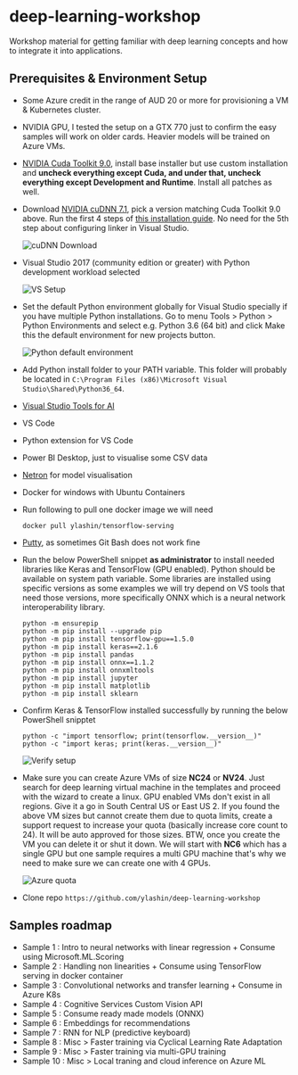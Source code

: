 # deep-learning-workshop
Workshop material for getting familiar with deep learning concepts and how to integrate it into applications.


## Prerequisites & Environment Setup

* Some Azure credit in the range of AUD 20 or more for provisioning a VM & Kubernetes cluster.
* NVIDIA GPU, I tested the setup on a GTX 770 just to confirm the easy samples will work on older cards. Heavier models will be trained on Azure VMs.
* [NVIDIA Cuda Toolkit 9.0](https://developer.nvidia.com/cuda-90-download-archive), install base installer but use custom installation and **uncheck everything except Cuda, and under that, uncheck everything except Development and Runtime**. Install all patches as well.
* Download [NVIDIA cuDNN 7.1](https://developer.nvidia.com/cudnn), pick a version matching Cuda Toolkit 9.0 above. Run the first 4 steps of [this installation guide](https://docs.nvidia.com/deeplearning/sdk/cudnn-install/index.html#installwindows). No need for the 5th step about configuring linker in Visual Studio.

    ![cuDNN Download](https://i.imgur.com/yqob1lK.png)

* Visual Studio 2017 (community edition or greater) with Python development workload selected

    ![VS Setup](https://i.imgur.com/J5TOfQl.png)

* Set the default Python environment globally for Visual Studio specially if you have multiple Python installations. Go to menu Tools > Python > Python Environments and select e.g. Python 3.6 (64 bit) and click Make this the default environment for new projects button.

    ![Python default environment](https://i.imgur.com/jXeCgwW.png)

* Add Python install folder to your PATH variable. This folder will probably be located in `C:\Program Files (x86)\Microsoft Visual Studio\Shared\Python36_64`.
* [Visual Studio Tools for AI](https://visualstudio.microsoft.com/downloads/ai-tools-vs/)
* VS Code
* Python extension for VS Code
* Power BI Desktop, just to visualise some CSV data
* [Netron](https://github.com/lutzroeder/Netron) for model visualisation
* Docker for windows with Ubuntu Containers
* Run following to pull one docker image we will need

    ```
    docker pull ylashin/tensorflow-serving
    ```
    
* [Putty](https://www.putty.org/), as sometimes Git Bash does not work fine
* Run the below PowerShell snippet **as administrator** to install needed libraries like Keras and TensorFlow (GPU enabled). Python should be available on system path variable. Some libraries are installed using specific versions as some examples we will try depend on VS tools that need those versions, more specifically ONNX which is a neural network interoperability library.

    ```
    python -m ensurepip
    python -m pip install --upgrade pip    
    python -m pip install tensorflow-gpu==1.5.0
    python -m pip install keras==2.1.6
    python -m pip install pandas
    python -m pip install onnx==1.1.2
    python -m pip install onnxmltools
    python -m pip install jupyter
    python -m pip install matplotlib
    python -m pip install sklearn
    ```

* Confirm Keras & TensorFlow installed successfully by running the below PowerShell snipptet

    ```
    python -c "import tensorflow; print(tensorflow.__version__)"
    python -c "import keras; print(keras.__version__)"
    ```

    ![Verify setup](https://i.imgur.com/pkHxC4X.png)

* Make sure you can create Azure VMs of size **NC24** or **NV24**. Just search for deep learning virtual machine in the templates and proceed with the wizard to create a linux. GPU enabled VMs don't exist in all regions. Give it a go in South Central US or East US 2. If you found the above VM sizes but cannot create them due to quota limits, create a support request to increase your quota (basically increase core count to 24). It will be auto approved for those sizes. BTW, once you create the VM you can delete it or shut it down. We will start with **NC6** which has a single GPU but one sample requires a multi GPU machine that's why we need to make sure we can create one with 4 GPUs.

    ![Azure quota](https://i.imgur.com/SVUh0Ko.png)

* Clone repo `https://github.com/ylashin/deep-learning-workshop`


## Samples roadmap

* Sample 1 : Intro to neural networks with linear regression + Consume using Microsoft.ML.Scoring
* Sample 2 : Handling non linearities + Consume using TensorFlow serving in docker container
* Sample 3 : Convolutional networks and transfer learning + Consume in Azure K8s
* Sample 4 : Cognitive Services Custom Vision API
* Sample 5 : Consume ready made models (ONNX)
* Sample 6 : Embeddings for recommendations
* Sample 7 : RNN for NLP (predictive keyboard)
* Sample 8 : Misc > Faster training via Cyclical Learning Rate Adaptation
* Sample 9 : Misc > Faster training via multi-GPU training
* Sample 10 : Misc > Local traning and cloud inference on Azure ML
